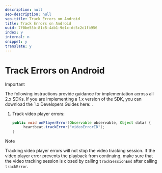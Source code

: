 ```yaml
---
description: null
seo-description: null
seo-title: Track Errors on Android
title: Track Errors on Android
uuid: 7f0be55b-81c5-4ab1-9e1c-dc5c2c1fb956
index: y
internal: n
snippet: y
translate: y
---
```


# Track Errors on Android

>[!IMPORTANT]
>
>The following instructions provide guidance for implementation across all 2.x SDKs. If you are implementing a 1.x version of the SDK, you can download the 1.x Developers Guides here: [](../../sdk-implement/download-sdks.md).

1. Track video player errors: 

   ```java
   public void onPlayerError(Observable observable, Object data) {  
       _heartbeat.trackError("videoErrorID"); 
   }
   ```

>[!NOTE]
>
>Tracking video player errors will not stop the video tracking session. If the video player error prevents the playback from continuing, make sure that the video tracking session is closed by calling `trackSessionEnd` after calling `trackError`.


